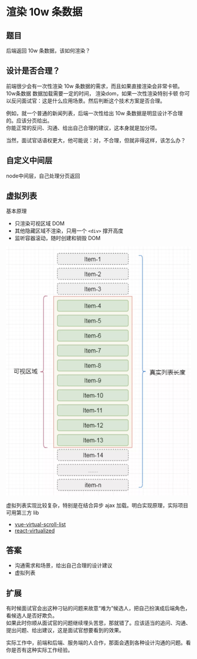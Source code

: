 # 渲染 10w 条数据

## 题目

后端返回 10w 条数据，该如何渲染？

## 设计是否合理？

前端很少会有一次性渲染 10w 条数据的需求，而且如果直接渲染会非常卡顿。<br>
10w条数据
数据加载需要一定的时间，
渲染dom，如果一次性渲染特别卡顿
你可以反问面试官：这是什么应用场景。然后判断这个技术方案是否合理。

例如，就一个普通的新闻列表，后端一次性给出 10w 条数据是明显设计不合理的。应该分页给出。<br>
你能正常的反问、沟通、给出自己合理的建议，这本身就是加分项。

当然，面试官话语权更大，他可能说：对，不合理，但就非得这样，该怎么办？

## 自定义中间层
node中间层，自己处理分页返回

## 虚拟列表

基本原理
- 只渲染可视区域 DOM
- 其他隐藏区域不渲染，只用一个 `<div>` 撑开高度
- 监听容器滚动，随时创建和销毁 DOM

![](./img/虚拟列表.png)

虚拟列表实现比较复杂，特别是在结合异步 ajax 加载。明白实现原理，实际项目可用第三方 lib
- [vue-virtual-scroll-list](https://www.npmjs.com/package/vue-virtual-scroll-list)
- [react-virtualized](https://www.npmjs.com/package/react-virtualized)

## 答案

- 沟通需求和场景，给出自己合理的设计建议
- 虚拟列表

## 扩展

有时候面试官会出这种刁钻的问题来故意“难为”候选人，把自己扮演成后端角色，看候选人是否好欺负。<br>
如果此时你顺从面试官的问题继续埋头苦思，那就错了。应该适当的追问、沟通、提出问题、给出建议，这是面试官想要看到的效果。

实际工作中，前端和后端、服务端的人合作，那面会遇到各种设计沟通的问题。看你是否有这种实际工作经验。

